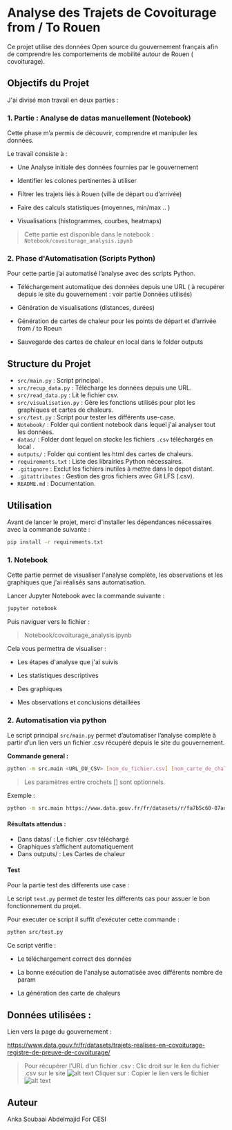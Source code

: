 #  Analyse des Trajets de Covoiturage from / To Rouen

Ce projet utilise des données Open source du gouvernement français afin de comprendre les comportements de mobilité autour de Rouen ( covoiturage).


## Objectifs du Projet

J'ai divisé mon travail en deux parties  :

### 1. Partie : Analyse de datas manuellement (Notebook)

Cette phase m’a permis de découvrir, comprendre et manipuler les données. 

Le travail consiste à : 

- Une Analyse initiale des données  fournies par le gouvernement

- Identifier les colones pertinentes à utiliser

- Filtrer les trajets liés à Rouen (ville de départ ou d’arrivée)

- Faire des calculs statistiques (moyennes, min/max .. )

- Visualisations  (histogrammes, courbes, heatmaps)

> Cette partie est disponible dans le notebook :  
> `Notebook/covoiturage_analysis.ipynb`


### 2. Phase d'Automatisation (Scripts Python)

Pour cette partie j’ai automatisé l’analyse avec des scripts Python.

- Téléchargement automatique des données depuis une URL ( à recupérer depuis le site du gouvernement : voir partie Données utilisés) 

- Génération de visualisations  (distances, durées)

- Génération de cartes de chaleur pour les points de départ et d’arrivée from / to Roeun 

- Sauvegarde des cartes de chaleur en local dans le folder outputs 


##  Structure du Projet

- `src/main.py` : Script principal .  
- `src/recup_data.py` : Télécharge les données depuis une URL.  
- `src/read_data.py` : Lit le fichier csv.  
- `src/visualisation.py` : Gère les fonctions utilisés pour plot les graphiques et cartes de chaleurs.  
- `src/test.py` : Script pour tester les différents use-case.  
- `Notebook/` : Folder qui contient notebook dans lequel j'ai analyser tout les données.  
- `datas/` : Folder dont lequel on stocke les fichiers `.csv` téléchargés en local .  
- `outputs/` : Folder qui contient les html des cartes de chaleurs.  
- `requirements.txt` : Liste des librairies Python nécessaires.  
- `.gitignore` : Exclut les fichiers inutiles à mettre dans le depot distant.  
- `.gitattributes` : Gestion des gros fichiers avec Git LFS (.csv).  
- `README.md` : Documentation.


## Utilisation

Avant de lancer le projet, merci d'installer les dépendances nécessaires avec la commande suivante :

```bash
pip install -r requirements.txt
```

###  1. Notebook 
 
Cette partie permet de visualiser l'analyse complète, les observations et les graphiques que j'ai réalisés sans automatisation.

Lancer Jupyter Notebook avec la commande suivante :

```bash
jupyter notebook
```
Puis naviguer vers le fichier :

> Notebook/covoiturage_analysis.ipynb

Cela vous permettra de visualiser :

- Les étapes d'analyse que j'ai suivis

- Les statistiques descriptives

- Des graphiques

- Mes observations et conclusions détaillées

### 2. Automatisation via python 

Le script principal `src/main.py` permet d’automatiser l’analyse complète à partir d’un lien vers un fichier .csv récupéré depuis le site du gouvernement.

**Commande general :**

```bash
python -m src.main <URL_DU_CSV> [nom_du_fichier.csv] [nom_carte_de_chaleur_depart.html] [nom_carte_de_chaleur_arrivee.html]

```
>Les paramètres entre crochets [] sont optionnels.

Exemple : 

```bash
python -m src.main https://www.data.gouv.fr/fr/datasets/r/fa7b5c60-87ad-47ac-9a95-35b9a8725f7c data.csv carte_dep.html carte_arr.html
```

#### Résultats attendus : 

- Dans datas/ : Le fichier .csv téléchargé
-  Graphiques s’affichent automatiquement
- Dans outputs/ : Les Cartes de chaleur  

#### Test  
Pour la partie test des differents use case : 

Le script `test.py` permet de tester les differents cas pour assuer le bon fonctionnement du projet. 

Pour executer ce script il  suffit  d'exécuter cette commande : 


```bash
python src/test.py

```
Ce script vérifie :

- Le téléchargement correct des données

- La bonne exécution de l'analyse automatisée avec différents nombre de param

- La génération des carte de chaleurs

## Données  utilisées : 
Lien vers la page du gouvernement : 

https://www.data.gouv.fr/fr/datasets/trajets-realises-en-covoiturage-registre-de-preuve-de-covoiturage/ 


> Pour récupérer l’URL d’un fichier .csv :
> Clic droit sur le lien du fichier .csv sur le site
> ![alt text](image.png)
> Cliquer sur : Copier le lien vers le fichier
> ![alt text](image-1.png)

## Auteur

Anka Soubaai Abdelmajid For CESI 

